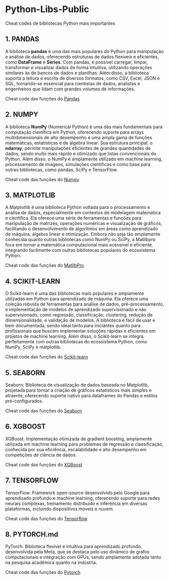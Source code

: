 # Python-Libs-Public
 Cheat codes de bibliotecas Python mais importantes
 
## 1. PANDAS
A biblioteca **pandas** é uma das mais populares do Python para manipulação e análise de dados, oferecendo estruturas de dados flexíveis e eficientes, como **DataFrame** e **Series**. Com pandas, é possível carregar, limpar, transformar e visualizar dados de forma intuitiva, utilizando operações similares às de bancos de dados e planilhas. Além disso, a biblioteca suporta a leitura e escrita de diversos formatos, como CSV, Excel, JSON e SQL, tornando-se essencial para cientistas de dados, analistas e engenheiros que lidam com grandes volumes de informações.

Cheat code das funções do [Pandas](https://github.com/ML-Passionate/Python-Libs-Public/blob/main/Pandas.MD)

## 2. NUMPY
A biblioteca **NumPy** (Numerical Python) é uma das mais fundamentais para computação científica em Python, oferecendo suporte para arrays multidimensionais de alto desempenho e uma ampla gama de funções matemáticas, estatísticas e de álgebra linear. Sua estrutura principal, o **ndarray**, permite manipulações eficientes de grandes quantidades de dados, sendo muito mais rápido e otimizado que listas convencionais do Python. Além disso, o NumPy é amplamente utilizado em machine learning, processamento de imagens, simulações científicas e como base para outras bibliotecas, como pandas, SciPy e TensorFlow.

Cheat code das funções do [Numpy](https://github.com/ML-Passionate/Python-Libs-Public/blob/main/Numpy.MD)

## 3. MATPLOTLIB
A Matplotlib é uma biblioteca Python voltada para o processamento e análise de dados, especialmente em contextos de modelagem matemática e científica. Ela oferece uma série de ferramentas e funções para manipulação de matrizes, operações numéricas e visualização de gráficos, facilitando o desenvolvimento de algoritmos em áreas como aprendizado de máquina, álgebra linear e otimização. Embora não seja tão amplamente conhecida quanto outras bibliotecas como NumPy ou SciPy, a Matlibpro foca em tornar a matemática computacional mais acessível e eficiente, integrando facilmente com outras bibliotecas populares do ecossistema Python.

Cheat code das funções do [MatlibPro](https://github.com/ML-Passionate/Python-Libs-Public/blob/main/Matlibpro.MD)

## 4. SCIKIT-LEARN
O Scikit-learn é uma das bibliotecas mais populares e amplamente utilizadas em Python para aprendizado de máquina. Ela oferece uma coleção robusta de ferramentas para análise de dados, pré-processamento, e implementação de modelos de aprendizado supervisionado e não supervisionado, como regressão, classificação, clustering, redução de dimensionalidade, e validação de modelos. A biblioteca é fácil de usar e bem documentada, sendo ideal tanto para iniciantes quanto para profissionais que buscam implementar soluções rápidas e eficientes em projetos de machine learning. Além disso, o Scikit-learn se integra perfeitamente com outras bibliotecas do ecossistema Python, como NumPy, SciPy e matplotlib.

Cheat code das funções do [Scikit-learn](https://github.com/ML-Passionate/Python-Libs-Public/blob/main/Scikit-Learn.MD)

## 5. SEABORN
Seaborn: Biblioteca de visualização de dados baseada no Matplotlib, projetada para tornar a criação de gráficos estatísticos mais simples e atraente, oferecendo suporte nativo para dataframes do Pandas e estilos pré-configurados.

Cheat code das funções do [Seaborn](https://github.com/ML-Passionate/Python-Libs-Public/blob/main/Seaborn.MD)

## 6. XGBOOST
XGBoost: Implementação otimizada de gradient boosting, amplamente utilizada em machine learning para problemas de regressão e classificação, conhecida por sua eficiência, escalabilidade e alto desempenho em competições de ciência de dados.

Cheat code das funções do [XGBoost](https://github.com/ML-Passionate/Python-Libs-Public/blob/main/XGBoost.MD)

## 7. TENSORFLOW
TensorFlow: Framework open-source desenvolvido pelo Google para aprendizado profundo e machine learning, oferecendo suporte para redes neurais complexas, treinamento distribuído e inferência em diversas plataformas, incluindo dispositivos móveis e nuvem.

Cheat code das funções do [Tensorflow](https://github.com/ML-Passionate/Python-Libs-Public/blob/main/Tensorflow.MD)

## 8. PYTORCH.md
PyTorch: Biblioteca flexível e intuitiva para aprendizado profundo, desenvolvida pela Meta, que se destaca pelo uso dinâmico de grafos computacionais e integração com GPUs, sendo amplamente adotada tanto na pesquisa acadêmica quanto na indústria.

Cheat code das funções do [Pytorch](https://github.com/ML-Passionate/Python-Libs-Public/blob/main/Pytorch.MD)


